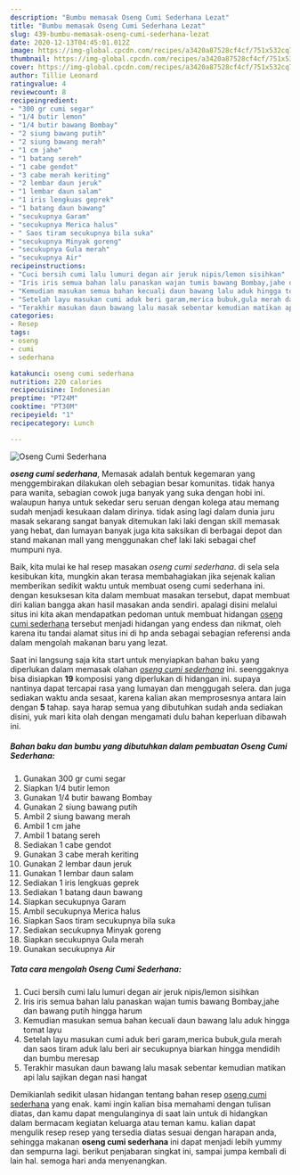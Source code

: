 ```yaml
---
description: "Bumbu memasak Oseng Cumi Sederhana Lezat"
title: "Bumbu memasak Oseng Cumi Sederhana Lezat"
slug: 439-bumbu-memasak-oseng-cumi-sederhana-lezat
date: 2020-12-13T04:45:01.012Z
image: https://img-global.cpcdn.com/recipes/a3420a87528cf4cf/751x532cq70/oseng-cumi-sederhana-foto-resep-utama.jpg
thumbnail: https://img-global.cpcdn.com/recipes/a3420a87528cf4cf/751x532cq70/oseng-cumi-sederhana-foto-resep-utama.jpg
cover: https://img-global.cpcdn.com/recipes/a3420a87528cf4cf/751x532cq70/oseng-cumi-sederhana-foto-resep-utama.jpg
author: Tillie Leonard
ratingvalue: 4
reviewcount: 8
recipeingredient:
- "300 gr cumi segar"
- "1/4 butir lemon"
- "1/4 butir bawang Bombay"
- "2 siung bawang putih"
- "2 siung bawang merah"
- "1 cm jahe"
- "1 batang sereh"
- "1 cabe gendot"
- "3 cabe merah keriting"
- "2 lembar daun jeruk"
- "1 lembar daun salam"
- "1 iris lengkuas geprek"
- "1 batang daun bawang"
- "secukupnya Garam"
- "secukupnya Merica halus"
- " Saos tiram secukupnya bila suka"
- "secukupnya Minyak goreng"
- "secukupnya Gula merah"
- "secukupnya Air"
recipeinstructions:
- "Cuci bersih cumi lalu lumuri degan air jeruk nipis/lemon sisihkan"
- "Iris iris semua bahan lalu panaskan wajan tumis bawang Bombay,jahe dan bawang putih hingga harum"
- "Kemudian masukan semua bahan kecuali daun bawang lalu aduk hingga tomat layu"
- "Setelah layu masukan cumi aduk beri garam,merica bubuk,gula merah dan saos tiram aduk lalu beri air secukupnya biarkan hingga mendidih dan bumbu meresap"
- "Terakhir masukan daun bawang lalu masak sebentar kemudian matikan api lalu sajikan degan nasi hangat"
categories:
- Resep
tags:
- oseng
- cumi
- sederhana

katakunci: oseng cumi sederhana 
nutrition: 220 calories
recipecuisine: Indonesian
preptime: "PT24M"
cooktime: "PT30M"
recipeyield: "1"
recipecategory: Lunch

---
```



![Oseng Cumi Sederhana](https://img-global.cpcdn.com/recipes/a3420a87528cf4cf/751x532cq70/oseng-cumi-sederhana-foto-resep-utama.jpg)

<b><i>oseng cumi sederhana</i></b>, Memasak adalah bentuk kegemaran yang menggembirakan dilakukan oleh sebagian besar komunitas. tidak hanya para wanita, sebagian cowok juga banyak yang suka dengan hobi ini. walaupun hanya untuk sekedar seru seruan dengan kolega atau memang sudah menjadi kesukaan dalam dirinya. tidak asing lagi dalam dunia juru masak sekarang sangat banyak ditemukan laki laki dengan skill memasak yang hebat, dan lumayan banyak juga kita saksikan di berbagai depot dan stand makanan mall yang menggunakan chef laki laki sebagai chef mumpuni nya.

Baik, kita mulai ke hal resep masakan <i>oseng cumi sederhana</i>. di sela sela kesibukan kita, mungkin akan terasa membahagiakan jika sejenak kalian memberikan sedikit waktu untuk membuat oseng cumi sederhana ini. dengan kesuksesan kita dalam membuat masakan tersebut, dapat membuat diri kalian bangga akan hasil masakan anda sendiri. apalagi disini melalui situs ini kita akan mendapatkan pedoman untuk membuat hidangan <u>oseng cumi sederhana</u> tersebut menjadi hidangan yang endess dan nikmat, oleh karena itu tandai alamat situs ini di hp anda sebagai sebagian referensi anda dalam mengolah makanan baru yang lezat.




Saat ini langsung saja kita start untuk menyiapkan bahan baku yang diperlukan dalam memasak olahan <u><i>oseng cumi sederhana</i></u> ini. seenggaknya bisa disiapkan <b>19</b> komposisi yang diperlukan di hidangan ini. supaya nantinya dapat tercapai rasa yang lumayan dan menggugah selera. dan juga sediakan waktu anda sesaat, karena kalian akan memprosesnya antara lain dengan <b>5</b> tahap. saya harap semua yang dibutuhkan sudah anda sediakan disini, yuk mari kita olah dengan mengamati dulu bahan keperluan dibawah ini.

<!--inarticleads1-->

##### Bahan baku dan bumbu yang dibutuhkan dalam pembuatan Oseng Cumi Sederhana:

1. Gunakan 300 gr cumi segar
1. Siapkan 1/4 butir lemon
1. Gunakan 1/4 butir bawang Bombay
1. Gunakan 2 siung bawang putih
1. Ambil 2 siung bawang merah
1. Ambil 1 cm jahe
1. Ambil 1 batang sereh
1. Sediakan 1 cabe gendot
1. Gunakan 3 cabe merah keriting
1. Gunakan 2 lembar daun jeruk
1. Gunakan 1 lembar daun salam
1. Sediakan 1 iris lengkuas geprek
1. Sediakan 1 batang daun bawang
1. Siapkan secukupnya Garam
1. Ambil secukupnya Merica halus
1. Siapkan  Saos tiram secukupnya bila suka
1. Sediakan secukupnya Minyak goreng
1. Siapkan secukupnya Gula merah
1. Gunakan secukupnya Air




<!--inarticleads2-->

##### Tata cara mengolah Oseng Cumi Sederhana:

1. Cuci bersih cumi lalu lumuri degan air jeruk nipis/lemon sisihkan
1. Iris iris semua bahan lalu panaskan wajan tumis bawang Bombay,jahe dan bawang putih hingga harum
1. Kemudian masukan semua bahan kecuali daun bawang lalu aduk hingga tomat layu
1. Setelah layu masukan cumi aduk beri garam,merica bubuk,gula merah dan saos tiram aduk lalu beri air secukupnya biarkan hingga mendidih dan bumbu meresap
1. Terakhir masukan daun bawang lalu masak sebentar kemudian matikan api lalu sajikan degan nasi hangat




Demikianlah sedikit ulasan hidangan tentang bahan resep <u>oseng cumi sederhana</u> yang enak. kami ingin kalian bisa memahami dengan tulisan diatas, dan kamu dapat mengulanginya di saat lain untuk di hidangkan dalam bermacam kegiatan keluarga atau teman kamu. kalian dapat mengulik resep resep yang tersedia diatas sesuai dengan harapan anda, sehingga makanan <b>oseng cumi sederhana</b> ini dapat menjadi lebih yummy dan sempurna lagi. berikut penjabaran singkat ini, sampai jumpa kembali di lain hal. semoga hari anda menyenangkan.
